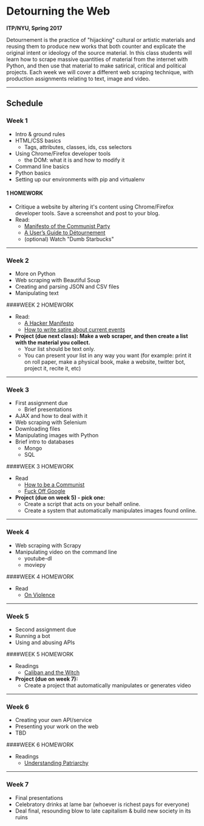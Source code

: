 # Detourning the Web
**ITP/NYU, Spring 2017**

Detournement is the practice of "hijacking" cultural or artistic materials and reusing them to produce new works that both counter and explicate the original intent or ideology of the source material. In this class students will learn how to scrape massive quantities of material from the internet with Python, and then use that material to make satirical, critical and political projects. Each week we will cover a different web scraping technique, with production assignments relating to text, image and video.

***

## Schedule

### Week 1
* Intro & ground rules
* HTML/CSS basics
 	* Tags, attributes, classes, ids, css selectors
* Using Chrome/Firefox developer tools
	* the DOM: what it is and how to modify it
* Command line basics
* Python basics
* Setting up our environments with pip and virtualenv

#### 1 HOMEWORK
* Critique a website by altering it's content using Chrome/Firefox developer tools. Save a screenshot and post to your blog.
* Read:
	* [Manifesto of the Communist Party](https://www.marxists.org/archive/marx/works/1848/communist-manifesto/)
	* [A User’s Guide to Détournement](http://www.bopsecrets.org/SI/detourn.htm)
	* (optional) Watch "Dumb Starbucks"


***
 
### Week 2
* More on Python
* Web scraping with Beautiful Soup
* Creating and parsing JSON and CSV files
* Manipulating text

####WEEK 2 HOMEWORK
* Read:
	* [A Hacker Manifesto](http://www.neme.org/texts/hacker-manifesto)
	* [How to write satire about current events](http://www.wikihow.com/Write-Satire-About-Current-Events)
* **Project (due next class): Make a web scraper, and then create a list with the material you collect.**
 	* Your list should be text only.
	* You can present your list in any way you want (for example: print it on roll paper, make a physical book, make a website, twitter bot, project it, recite it, etc)

***

### Week 3
* First assignment due
	* Brief presentations
* AJAX and how to deal with it
* Web scraping with Selenium
* Downloading files
* Manipulating images with Python
* Brief intro to databases
	* Mongo
	* SQL

####WEEK 3 HOMEWORK
* Read
	* [How to be a Communist](http://www.wikihow.com/Be-a-Communist)
	* [Fuck Off Google](https://events.ccc.de/congress/2014/Fahrplan/system/attachments/2530/original/fuckoffgoogleeng.pdf)
* **Project (due on week 5) - pick one:**
	* Create a script that acts on your behalf online.
	* Create a system that automatically manipulates images found online. 

***

### Week 4
* Web scraping with Scrapy
* Manipulating video on the command line
	* youtube-dl
	* moviepy

	
####WEEK 4 HOMEWORK
* Read
	* [On Violence](http://abahlali.org/files/On_Violence.pdf)

***

### Week 5
* Second assignment due
* Running a bot
* Using and abusing APIs

####WEEK 5 HOMEWORK
* Readings
	* [Caliban and the Witch](https://libcom.org/files/Caliban%20and%20the%20Witch.pdf)
* **Project (due on week 7):**
	* Create a project that automatically manipulates or generates video
	
	
***

### Week 6
* Creating your own API/service
* Presenting your work on the web
* TBD

####WEEK 6 HOMEWORK
* Readings
	* [Understanding Patriarchy](http://imaginenoborders.org/pdf/zines/UnderstandingPatriarchy.pdf)

***

### Week 7
* Final presentations
* Celebratory drinks at lame bar (whoever is richest pays for everyone)
* Deal final, resounding blow to late capitalism & build new society in its ruins
